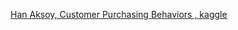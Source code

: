 [Han Aksoy, Customer Purchasing Behaviors
, kaggle](https://www.kaggle.com/datasets/hanaksoy/customer-purchasing-behaviors)